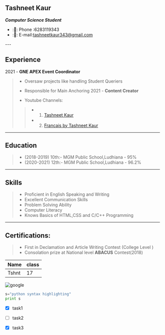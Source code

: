 <!--HEADING 2 USING 2 HASH-->
## Tashneet Kaur
<!--BOLD AND ITALICS TOGETHER USING***-->
***Computer Science Student***
<!--UNORDERED LIST + EMOJIS USING  - & : : -->
- :📲: Phone :6283119343
- :📧: E-mail:tashneetkaur343@gmail.com

--- <!--HORIZONTAL RULE-->
<!--BOLD TEXT USING **-->
**Experience**
---
<!--BLOCKQUOTES AND NESTED BLOCKQUOTES USING > AND >>  -->
2021  -  **GNE APEX Event Coordinator**
>
>- Oversaw projects like handling Student Queriers
>- Responsible for Main Anchoring 
 2021 - **Content Creator**
 >
 >- Youtube Channels: 
>>- 1. [Tashneet Kaur](https://youtube.com/channel/UCznokDABEgccqoKNjWL-aDw)<!--LINK [TITLE NAME ]() -->
>>- 2. [Francais by Tashneet Kaur](https://youtube.com/channel/UC3cnfQe9MGAuMySZ5oTpbjA)

---
**Education**
---
>- (2018-2019) 10th:- MGM Public School,Ludhiana
                   - 95%
>- (2020-2021) 12th:- MGM Public School,Ludhiana
                  - 96.2%
---
**Skills**
---
>
>- Proficient in English Speaking and Writing
>- Excellent Communication Skills
>- Problem Solving Ability
>- Computer Literacy
>- Knows Basics of HTML,CSS and C/C++ Programming
---
**Certifications:**
---
>- First in Declamation and Article Writing Contest (College Level )
>- Consolation prize at National level **ABACUS** Contest(2018)


Name |class |
-----| -----|
Tshnt | 17

![google](https://th.bing.com/th/id/R.e81317133c52ed7c6a4cd1acfea9f372?rik=S%2fbp137VWseYDQ&riu=http%3a%2f%2fs1.ibtimes.com%2fsites%2fwww.ibtimes.com%2ffiles%2f2014%2f04%2f16%2fgoogle.jpg&ehk=%2bm3VfUVpHiaH2L2RwS7OwcFN7LLh5nWZjVObA31Ljyk%3d&risl=&pid=ImgRaw&r=0)

``` python
s="python syntax highlighting"
print s
```
 - [x] task1 
 - [ ] task2
 - [x] task3

